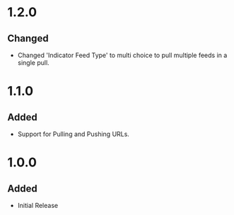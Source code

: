 # 1.2.0
## Changed
- Changed 'Indicator Feed Type' to multi choice to pull multiple feeds in a single pull.

# 1.1.0
## Added
- Support for Pulling and Pushing URLs.

# 1.0.0
## Added
- Initial Release